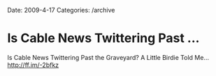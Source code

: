 Date: 2009-4-17
Categories: /archive

# Is Cable News Twittering Past ...

Is Cable News Twittering Past the Graveyard? A Little Birdie Told Me… <a href="http://ff.im/-2bfkz" rel="nofollow">http://ff.im/-2bfkz</a>
